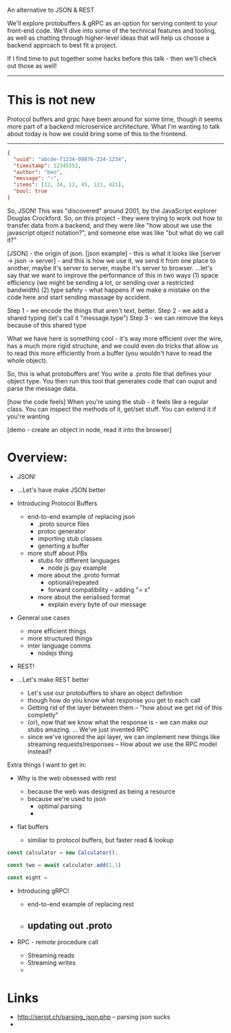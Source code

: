 An alternative to JSON & REST

We'll explore protobuffers & gRPC as an option for serving content to your front-end code.  We'll dive into some of the technical features and tooling, as well as chatting through higher-level ideas that will help us choose a backend approach to best fit a project.

If I find time to put together some hacks before this talk - then we'll check out those as well!

---

# This is not new

Protocol buffers and grpc have been around for some time,  though it seems more part of a backend microservice architecture. What I'm wanting to talk about today is how we could bring some of this to the frontend.

---


```json
{
  "uuid": "abcde-f1234-09876-234-1234",
  "timestamp": 12345552,
  "author": "ben",
  "message": "⚡️",
  "items": [12, 34, 12, 45, 123, 421],
  "bool: true
}
```


So, JSON! This was "discovered" around 2001, by the JavaScript explorer Douglas Crockford.  So, on this project - they were trying to work out how to transfer data from a backend, and they were like "how about we use the javascript object notation?", and someone else was like "but what do we call it?"



[JSON] - the origin of json.
[json example] - this is what it looks like
[server -> json -> server] - and this is how we use it, we send it from one place to another, maybe it's server to server, maybe it's server to browser.
…let's say that we want to improve the performance of this in two ways (1) space efficiency (we might be sending a lot, or sending over a restricted bandwidth) (2) type safety - what happens if we make a mistake on the code here and start sending massage by accident.

Step 1 - we encode the things that aren't text, better.
Step 2 - we add a shared typing (let's call it "message.type")
Step 3 - we can remove the keys because of this shared type

What we have here is something cool - it's way more efficient over the wire, has a much more rigid structure, and we could even do tricks that allow us to read this more efficiently from a buffer (you wouldn't have to read the whole object).

So, this is what protobuffers are!  You write a .proto file that defines your object type.  You then run this tool that generates code that can ouput and parse the message data.

[how the code feels]
When you're using the stub - it feels like a regular class. You can inspect the methods of it, get/set stuff.  You can extend it if you're wanting 

[demo - create an object in node,  read it into the browser]

 
# Overview:

- JSON!
- …Let's have make JSON better
- Introducing Protocol Buffers
	- end-to-end example of replacing json
		- .proto source files
		- protoc generator
		- importing stub classes
		- generting a buffer
	- more stuff about PBs
		- stubs for different languages
			- node js guy example
		- more about the .proto format
			- optional/repeated
			- forward compatibility – adding "= x"
		- more about the serialised format
			- explain every byte of our message
- General use cases
	- more efficient things
	- more structured things
	- inter language comms
		- nodejs thing

- REST!
- …Let's make REST better
	- Let's use our protobuffers to share an object definition
	- though how do you know what response you get to each call
	- Getting rid of the layer between them – "how about we get rid of this completly"
    - (or), now that we know what the response is - we can make our stubs amazing.  … We've just invented RPC
    - since we've ignored the api layer, we can implement new things like streaming requests/responses
– How about we use the RPC model instead?




Extra things I want to get in:
- Why is the web obsessed with rest
	- because the web was designed as being a resource
	- because we're used to json
		- optimal parsing
		- 


- flat buffers
	- similiar to protocol buffers, but faster read & lookup



```ts
const calculator = new Calculator();

const two = await calculator.add(1,1)

const eight = 

```


- Introducing gRPC!
	- end-to-end example of replacing rest
	- updating out .proto
		- 
- RPC - remote procedure call


	- Streaming reads
	- Streaming writes
	- 






# Links

* http://seriot.ch/parsing_json.php – parsing json sucks
* 